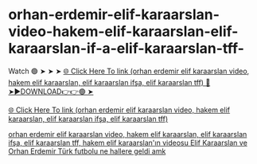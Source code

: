 # orhan-erdemir-elif-karaarslan-video-hakem-elif-karaarslan-elif-karaarslan-if-a-elif-karaarslan-tff-

Watch 🟢 ➤ ➤ ➤ <a href="https://nexula.cfd/sfetett"> 🌐 Click Here To link (orhan erdemir elif karaarslan video, hakem elif karaarslan, elif karaarslan ifşa, elif karaarslan tff) 
🔴 ➤►DOWNLOAD👉👉🟢 ➤

<a href="https://nexula.cfd/sfetett"> 🌐 Click Here To link (orhan erdemir elif karaarslan video, hakem elif karaarslan, elif karaarslan ifşa, elif karaarslan tff) 

orhan erdemir elif karaarslan video, hakem elif karaarslan, elif karaarslan ifşa, elif karaarslan tff, hakem elif karaarslan'ın videosu
Elif Karaarslan ve Orhan Erdemir Türk futbolu ne hallere geldi amk
